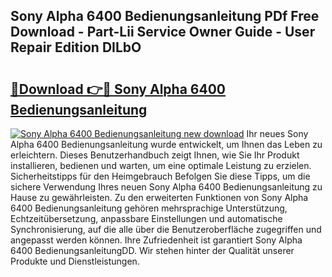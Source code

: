 ## Sony Alpha 6400 Bedienungsanleitung PDf Free Download - Part-Lii Service Owner Guide - User Repair Edition DILbO

# <h2><a href="http://df1uqk.blite.top/?on=Sony+Alpha+6400+Bedienungsanleitung">🔗Download 👉🔴 Sony Alpha 6400 Bedienungsanleitung</a></h2>

[![Sony Alpha 6400 Bedienungsanleitung new download](https://i.imgur.com/lujVjoI.png)](http://df1uqk.blite.top/?on=Sony+Alpha+6400+Bedienungsanleitung)
Ihr neues Sony Alpha 6400 Bedienungsanleitung wurde entwickelt, um Ihnen das Leben zu erleichtern. Dieses Benutzerhandbuch zeigt Ihnen, wie Sie Ihr Produkt installieren, bedienen und warten, um eine optimale Leistung zu erzielen. Sicherheitstipps für den Heimgebrauch Befolgen Sie diese Tipps, um die sichere Verwendung Ihres neuen Sony Alpha 6400 Bedienungsanleitung zu Hause zu gewährleisten. Zu den erweiterten Funktionen von Sony Alpha 6400 Bedienungsanleitung gehören mehrsprachige Unterstützung, Echtzeitübersetzung, anpassbare Einstellungen und automatische Synchronisierung, auf die alle über die Benutzeroberfläche zugegriffen und angepasst werden können. Ihre Zufriedenheit ist garantiert Sony Alpha 6400 BedienungsanleitungDD. Wir stehen hinter der Qualität unserer Produkte und Dienstleistungen.
